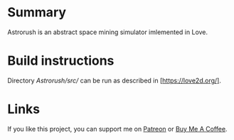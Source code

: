 # Summary

Astrorush is an abstract space mining simulator imlemented in Love.

# Build instructions

Directory _Astrorush/src/_ can be run as described in [https://love2d.org/].

# Links

If you like this project, you can support me on [Patreon](https://www.patreon.com/bePatron?u=31958284) or [Buy Me A Coffee](http://buymeacoffee.com/NgfEouS).